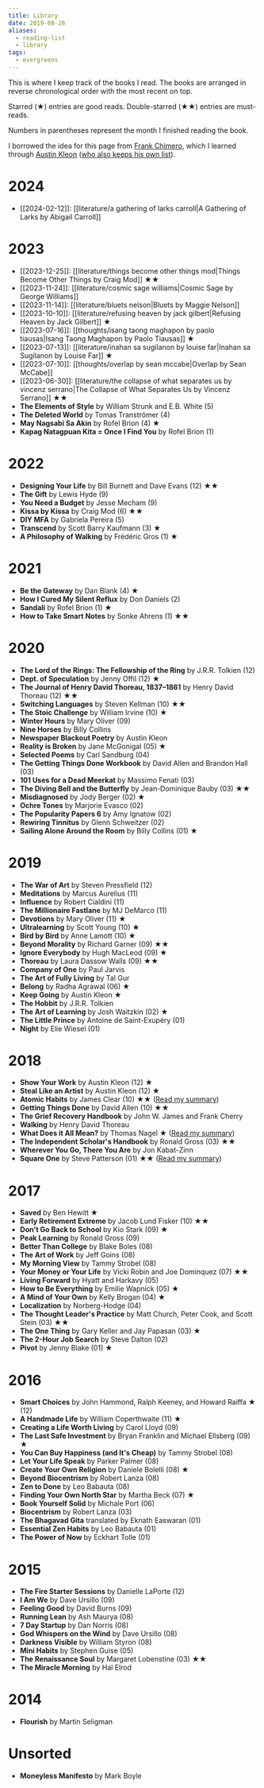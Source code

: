 ```yaml
---
title: Library
date: 2019-08-28
aliases:
  - reading-list
  - library
tags:
  - evergreens
---
```

This is where I keep track of the books I read. The books are arranged in reverse chronological order with the most recent on top.

Starred (★) entries are good reads. Double-starred (★★) entries are must-reads.

Numbers in parentheses represent the month I finished reading the book.

I borrowed the idea for this page from [Frank Chimero](https://frankchimero.com/reading/), which I learned through [Austin Kleon](https://austinkleon.com/tag/my-reading-year/) ([who also keeps his own list](https://austinkleon.com/tag/my-reading-year/)).

# 2024

- [[2024-02-12]]: [[literature/a gathering of larks carroll|A Gathering of Larks by  Abigail Carroll]]

# 2023

- [[2023-12-25]]: [[literature/things become other things mod|Things Become Other Things by Craig Mod]] ★★
- [[2023-11-24]]: [[literature/cosmic sage williams|Cosmic Sage by George Williams]]
- [[2023-11-14]]: [[literature/bluets nelson|Bluets by Maggie Nelson]]
- [[2023-10-10]]: [[literature/refusing heaven by jack gilbert|Refusing Heaven by Jack Gilbert]] ★
- [[2023-07-16]]: [[thoughts/isang taong maghapon by paolo tiausas|Isang Taong Maghapon by Paolo Tiausas]] ★
- [[2023-07-13]]: [[literature/inahan sa sugilanon by louise far|Inahan sa Sugilanon by Louise Far]] ★
- [[2023-07-10]]: [[thoughts/overlap by sean mccabe|Overlap by Sean McCabe]]
- [[2023-06-30]]: [[literature/the collapse of what separates us by vincenz serrano|The Collapse of What Separates Us by Vincenz Serrano]] ★★
- **The Elements of Style** by William Strunk and E.B. White (5)
- **The Deleted World** by Tomas Tranströmer (4)
- **May Nagsabi Sa Akin** by Rofel Brion (4) ★
- **Kapag Natagpuan Kita = Once I Find You** by Rofel Brion (1)

# 2022

- **Designing Your Life** by Bill Burnett and Dave Evans (12) ★★
- **The Gift** by Lewis Hyde (9)
- **You Need a Budget** by Jesse Mecham (9)
- **Kissa by Kissa** by Craig Mod (6) ★★
- **DIY MFA** by Gabriela Pereira (5)
- **Transcend** by Scott Barry Kaufmann (3) ★
- **A Philosophy of Walking** by Frédéric Gros (1) ★

# 2021

- **Be the Gateway** by Dan Blank (4) ★
- **How I Cured My Silent Reflux** by Don Daniels (2)
- **Sandali** by Rofel Brion (1) ★
- **How to Take Smart Notes** by Sonke Ahrens (1) ★★

# 2020

- **The Lord of the Rings: The Fellowship of the Ring** by J.R.R. Tolkien (12)
- **Dept. of Speculation** by Jenny Offil (12) ★
- **The Journal of Henry David Thoreau, 1837–1861** by Henry David Thoreau (12) ★★
- **Switching Languages** by Steven Kellman (10) ★★
- **The Stoic Challenge** by William Irvine (10) ★
- **Winter Hours** by Mary Oliver (09)
- **Nine Horses** by Billy Collins
- **Newspaper Blackout Poetry** by Austin Kleon
- **Reality is Broken** by Jane McGonigal (05) ★
- **Selected Poems** by Carl Sandburg (04)
- **The Getting Things Done Workbook** by David Allen and Brandon Hall (03)
- **101 Uses for a Dead Meerkat** by Massimo Fenati (03)
- **The Diving Bell and the Butterfly** by Jean-Dominique Bauby (03) ★★
- **Misdiagnosed** by Jody Berger (02) ★
- **Ochre Tones** by Marjorie Evasco (02)
- **The Popularity Papers 6** by Amy Ignatow (02)
- **Rewiring Tinnitus** by Glenn Schweitzer (02)
- **Sailing Alone Around the Room** by Billy Collins (01) ★

# 2019

- **The War of Art** by Steven Pressfield (12)
- **Meditations** by Marcus Aurelius (11)
- **Influence** by Robert Cialdini (11)
- **The Millionaire Fastlane** by MJ DeMarco (11)
- **Devotions** by Mary Oliver (11) ★
- **Ultralearning** by Scott Young (10) ★
- **Bird by Bird** by Anne Lamott (10) ★
- **Beyond Morality** by Richard Garner (09) ★★
- **Ignore Everybody** by Hugh MacLeod (09) ★
- **Thoreau** by Laura Dassow Walls (09) ★★
- **Company of One** by Paul Jarvis
- **The Art of Fully Living** by Tal Gur
- **Belong** by Radha Agrawal (06) ★
- **Keep Going** by Austin Kleon ★
- **The Hobbit** by J.R.R. Tolkien
- **The Art of Learning** by Josh Waitzkin (02) ★
- **The Little Prince** by Antoine de Saint-Exupéry (01)
- **Night** by Elie Wiesel (01)

# 2018

- **Show Your Work** by Austin Kleon (12) ★
- **Steal Like an Artist** by Austin Kleon (12) ★
- **Atomic Habits** by James Clear (10) ★★ ([Read my summary](https://vinceimbat.com/atomic-habits/))
- **Getting Things Done** by David Allen (10) ★★
- **The Grief Recovery Handbook** by John W. James and Frank Cherry
- **Walking** by Henry David Thoreau
- **What Does it All Mean?** by Thomas Nagel ★ ([Read my summary](https://vinceimbat.com/what-does-it-all-mean/))
- **The Independent Scholar's Handbook** by Ronald Gross (03) ★★
- **Wherever You Go, There You Are** by Jon Kabat-Zinn
- **Square One** by Steve Patterson (01) ★★ ([Read my summary](https://vinceimbat.com/square-one/))

# 2017

- **Saved** by Ben Hewitt ★
- **Early Retirement Extreme** by Jacob Lund Fisker (10) ★★
- **Don't Go Back to School** by Kio Stark (09) ★
- **Peak Learning** by Ronald Gross (09)
- **Better Than College** by Blake Boles (08)
- **The Art of Work** by Jeff Goins (08)
- **My Morning View** by Tammy Strobel (08)
- **Your Money or Your Life** by Vicki Robin and Joe Dominquez (07) ★★
- **Living Forward** by Hyatt and Harkavy (05)
- **How to Be Everything** by Emilie Wapnick (05) ★
- **A Mind of Your Own** by Kelly Brogan (04) ★
- **Localization** by Norberg-Hodge (04)
- **The Thought Leader's Practice** by Matt Church, Peter Cook, and Scott Stein (03) ★★
- **The One Thing** by Gary Keller and Jay Papasan (03) ★
- **The 2-Hour Job Search** by Steve Dalton (02)
- **Pivot** by Jenny Blake (01) ★

# 2016

- **Smart Choices** by John Hammond, Ralph Keeney, and Howard Raiffa ★ (12)
- **A Handmade Life** by William Coperthwaite (11) ★
- **Creating a Life Worth Living** by Carol Lloyd (09)
- **The Last Safe Investment** by Bryan Franklin and Michael Ellsberg (09) ★
- **You Can Buy Happiness (and It's Cheap)** by Tammy Strobel (08)
- **Let Your Life Speak** by Parker Palmer (08)
- **Create Your Own Religion** by Daniele Bolelli (08) ★
- **Beyond Biocentrism** by Robert Lanza (08)
- **Zen to Done** by Leo Babauta (08)
- **Finding Your Own North Star** by Martha Beck (07) ★
- **Book Yourself Solid** by Michale Port (06)
- **Biocentrism** by Robert Lanza (03)
- **The Bhagavad Gita** translated by Eknath Easwaran (01)
- **Essential Zen Habits** by Leo Babauta (01)
- **The Power of Now** by Eckhart Tolle (01)

# 2015

- **The Fire Starter Sessions** by Danielle LaPorte (12)
- **I Am We** by Dave Ursillo (09)
- **Feeling Good** by David Burns (09)
- **Running Lean** by Ash Maurya (08)
- **7 Day Startup** by Dan Norris (08)
- **God Whispers on the Wind** by Dave Ursillo (08)
- **Darkness Visible** by William Styron (08)
- **Mini Habits** by Stephen Guise (05)
- **The Renaissance Soul** by Margaret Lobenstine (03) ★★
- **The Miracle Morning** by Hal Elrod

# 2014

- **Flourish** by Martin Seligman

# Unsorted

- **Moneyless Manifesto** by Mark Boyle